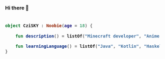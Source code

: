 ### Hi there 👋

<h3>

```kotlin
 
object CziSKY : Noobie(age = 18) {

    fun description() = listOf("Minecraft developer", "Anime lover", "🐦")

    fun learningLanguage() = listOf("Java", "Kotlin", "Haskell", "Scala")
}
 
```

</h3>
